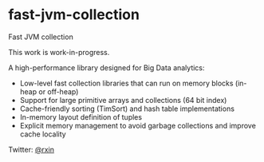 # fast-jvm-collection
Fast JVM collection

This work is work-in-progress.

A high-performance library designed for Big Data analytics:
- Low-level fast collection libraries that can run on memory blocks (in-heap or off-heap)
- Support for large primitive arrays and collections (64 bit index)
- Cache-friendly sorting (TimSort) and hash table implementations
- In-memory layout definition of tuples
- Explicit memory management to avoid garbage collections and improve cache locality

Twitter: [@rxin](https://twitter.com/rxin)
